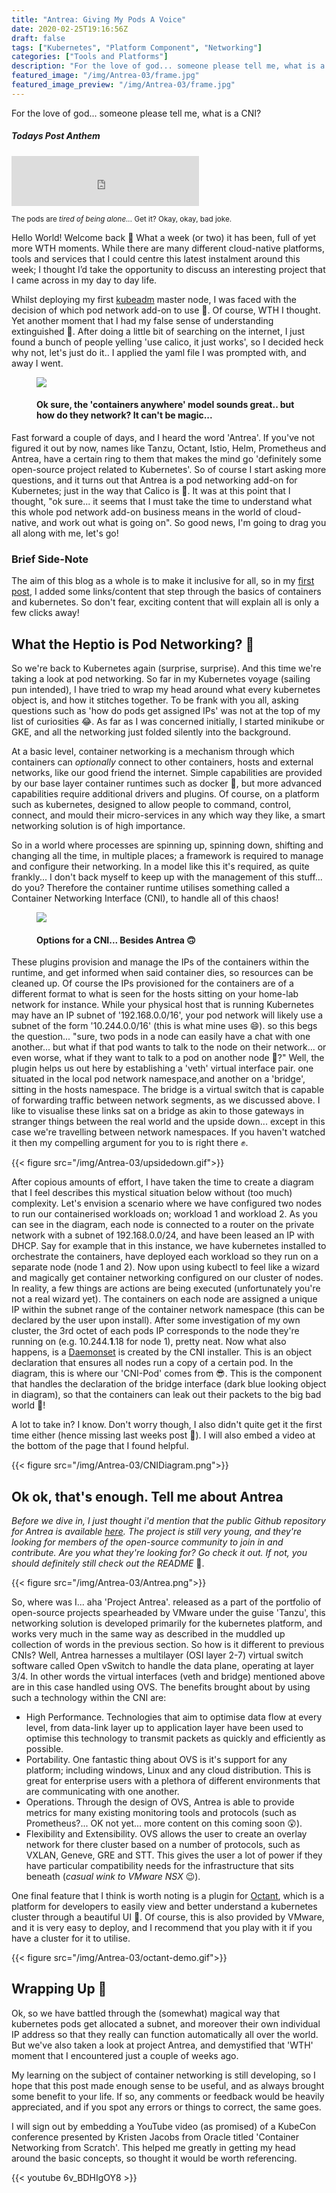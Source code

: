 ```yaml
---
title: "Antrea: Giving My Pods A Voice"
date: 2020-02-25T19:16:56Z
draft: false
tags: ["Kubernetes", "Platform Component", "Networking"]
categories: ["Tools and Platforms"]
description: "For the love of god... someone please tell me, what is a CNI?"
featured_image: "/img/Antrea-03/frame.jpg"
featured_image_preview: "/img/Antrea-03/frame.jpg"
---
```

For the love of god... someone please tell me, what is a CNI?
<!--more-->
##### Todays Post Anthem
<iframe src="https://open.spotify.com/embed/track/6t1XpYl81tdMVl0EfMZVv6" width="300" height="80" frameborder="0" allowtransparency="true" allow="encrypted-media"></iframe>

<sub> The pods are *tired of being alone...* Get it? Okay, okay, bad joke. </sub>

Hello World! Welcome back 🎉 What a week (or two) it has been, full of yet more WTH moments. While there are many different cloud-native platforms, tools and services that I could centre this latest instalment around this week; I thought I’d take the opportunity to discuss an interesting project that I came across in my day to day life.

Whilst deploying my first [kubeadm](https://kubernetes.io/docs/reference/setup-tools/kubeadm/kubeadm/) master node, I was faced with the decision of which pod network add-on to use 👀. Of course, WTH I thought. Yet another moment that I had my false sense of understanding extinguished 🧯. After doing a little bit of searching on the internet, I just found a bunch of people yelling 'use calico, it just works', so I decided heck why not, let's just do it.. I applied the yaml file I was prompted with, and away I went.

<figure>
<img src="/img/Antrea-03/KubernetesComic2.png" />
<figcaption>
<h4>Ok sure, the 'containers anywhere' model sounds great.. but how do they network? It can't be magic... </h4>
</figcaption>
</figure>

Fast forward a couple of days, and I heard the word 'Antrea'. If you've not figured it out by now, names like Tanzu, Octant, Istio, Helm, Prometheus and Antrea, have a certain ring to them that makes the mind go 'definitely some open-source project related to Kubernetes'. So of course I start asking more questions, and it turns out that Antrea is a pod networking add-on for Kubernetes; just in the way that Calico is 🤔. It was at this point that I thought, "ok sure... it seems that I must take the time to understand what this whole pod network add-on business means in the world of cloud-native, and work out what is going on". So good news, I'm going to drag you all along with me, let's go!

### Brief Side-Note
 The aim of this blog as a whole is to make it inclusive for all, so in my [first post](https://whattheheptio.com/2020/02/first-posts/), I added some links/content that step through the basics of containers and kubernetes. So don't fear, exciting content that will explain all is only a few clicks away!

## What the Heptio is Pod Networking? 🔗
So we're back to Kubernetes again (surprise, surprise). And this time we're taking a look at pod networking. So far in my Kubernetes voyage (sailing pun intended), I have tried to wrap my head around what every kubernetes object is, and how it stitches together. To be frank with you all, asking questions such as 'how do pods get assigned IPs' was not at the top of my list of curiosities 😂. As far as I was concerned initially, I started minikube or GKE, and all the networking just folded silently into the background.

At a basic level, container networking is a mechanism through which containers can _optionally_ connect to other containers, hosts and external networks, like our good friend the internet. Simple capabilities are provided by our base layer container runtimes such as docker 🐳, but more advanced capabilities require additional drivers and plugins. Of course, on a platform such as kubernetes, designed to allow people to command, control, connect, and mould their micro-services in any which way they like, a smart networking solution is of high importance.

So in a world where processes are spinning up, spinning down, shifting and changing all the time, in multiple places; a framework is required to manage and configure their networking. In a model like this it's required, as quite frankly... I don't back myself to keep up with the management of this stuff... do you? Therefore the container runtime utilises something called a Container Networking Interface (CNI), to handle all of this chaos!

<figure>
<img src="/img/Antrea-03/Alternatives.png" />
<figcaption>
<h4>Options for a CNI... Besides Antrea 🙃</h4>
</figcaption>
</figure>

These plugins provision and manage the IPs of the containers within the runtime, and get informed when said container dies, so resources can be cleaned up. Of course the IPs provisioned for the containers are of a different format to what is seen for the hosts sitting on your home-lab network for instance. While your physical host that is running Kubernetes may have an IP subnet of '192.168.0.0/16', your pod network will likely use a subnet of the form '10.244.0.0/16' (this is what mine uses 😄). so this begs the question... "sure, two pods in a node can easily have a chat with one another... but what if that pod wants to talk to the node on their network... or even worse, what if they want to talk to a pod on another node 🤯?" Well, the plugin helps us out here by establishing a 'veth' virtual interface pair. one situated in the local pod network namespace,and another on a 'bridge', sitting in the hosts namespace. The bridge is a virtual switch that is capable of forwarding traffic between network segments, as we discussed above. I like to visualise these links sat on a bridge as akin to those gateways in stranger things between the real world and the upside down... except in this case we're travelling between network namespaces. If you haven't watched it then my compelling argument for you to is right there ✊.

{{< figure src="/img/Antrea-03/upsidedown.gif">}}

After copious amounts of effort, I have taken the time to create a diagram that I feel describes this mystical situation below without (too much) complexity. Let's envision a scenario where we have configured two nodes to run our containerised workloads on; workload 1 and workload 2. As you can see in the diagram, each node is connected to a router on the private network with a subnet of 192.168.0.0/24, and have been leased an IP with DHCP. Say for example that in this instance, we have kubernetes installed to orchestrate the containers, have deployed each workload so they run on a separate node (node 1 and 2). Now upon using kubectl to feel like a wizard and magically get container networking configured on our cluster of nodes. In reality, a few things are actions are being executed (unfortunately you're not a real wizard yet). The containers on each node are assigned a unique IP within the subnet range of the container network namespace (this can be declared by the user upon install). After some investigation of my own cluster, the 3rd octet of each pods IP corresponds to the node they're running on (e.g. 10.244.**1**.18 for node 1), pretty neat. Now what also happens, is a [Daemonset](https://kubernetes.io/docs/concepts/workloads/controllers/daemonset/) is created by the CNI installer. This is an object declaration that ensures all nodes run a copy of a certain pod. In the diagram, this is where our 'CNI-Pod' comes from 😎. This is the component that handles the declaration of the bridge interface (dark blue looking object in diagram), so that the containers can leak out their packets to the big bad world 🥴!

A lot to take in? I know. Don't worry though, I also didn't quite get it the first time either (hence missing last weeks post 🥊). I will also embed a video at the bottom of the page that I found helpful.

{{< figure src="/img/Antrea-03/CNIDiagram.png">}}


## Ok ok, that's enough. Tell me about Antrea

_Before we dive in, I just thought i'd mention that the public Github repository for Antrea is available [here](https://github.com/vmware-tanzu/antrea). The project is still very young, and they're looking for members of the open-source community to join in and contribute. Are you what they're looking for? Go check it out. If not, you should definitely still check out the README_ 🙂.

{{< figure src="/img/Antrea-03/Antrea.png">}}

So, where was I... aha 'Project Antrea'. released as a part of the portfolio of open-source projects spearheaded by VMware under the guise 'Tanzu', this networking solution is developed primarily for the kubernetes platform, and works very much in the same way as described in the muddled up collection of words in the previous section. So how is it different to previous CNIs? Well, Antrea harnesses a multilayer (OSI layer 2-7) virtual switch software called Open vSwitch to handle the data plane, operating at layer 3/4. In other words the virtual interfaces (veth and bridge) mentioned above are in this case handled using OVS. The benefits brought about by using such a technology within the CNI are:

* High Performance. Technologies that aim to optimise data flow at every level, from data-link layer up to application layer have been used to optimise this technology to transmit packets as quickly and efficiently as possible.
* Portability. One fantastic thing about OVS is it's support for any platform; including windows, Linux and any cloud distribution. This is great for enterprise users with a plethora of different environments that are communicating with one another.
* Operations. Through the design of OVS, Antrea is able to provide metrics for many existing monitoring tools and protocols (such as Prometheus?... OK not yet... more content on this coming soon 😲).
* Flexibility and Extensibility. OVS allows the user to create an overlay network for there cluster based on a number of protocols, such as VXLAN, Geneve, GRE and STT. This gives the user a lot of power if they have particular compatibility needs for the infrastructure that sits beneath (_casual wink to VMware NSX_ 😉).

One final feature that I think is worth noting is a plugin for [Octant](https://github.com/vmware-tanzu/octant), which is a platform for developers to easily view and better understand a kubernetes cluster through a beautiful UI 🤗. Of course, this is also provided by VMware, and it is very easy to deploy, and I recommend that you play with it if you have a cluster for it to utilise.

{{< figure src="/img/Antrea-03/octant-demo.gif">}}


## Wrapping Up 🎁

Ok, so we have battled through the (somewhat) magical way that kubernetes pods get allocated a subnet, and moreover their own individual IP address so that they really can function automatically all over the world. But we've also taken a look at project Antrea, and demystified that 'WTH' moment that I encountered just a couple of weeks ago.

My learning on the subject of container networking is still developing, so I hope that this post made enough sense to be useful, and as always brought some benefit to your life. If so, any comments or feedback would be heavily appreciated, and if you spot any errors or things to correct, the same goes.

I will sign out by embedding a YouTube video (as promised) of a KubeCon conference presented by Kristen Jacobs from Oracle titled 'Container Networking from Scratch'. This helped me greatly in getting my head around the basic concepts, so thought it would be worth referencing.

{{< youtube 6v_BDHIgOY8 >}}
